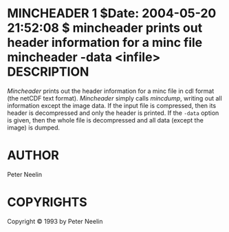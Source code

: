 MINCHEADER
1
$Date: 2004-05-20 21:52:08 $
mincheader
prints out header information for a minc file
mincheader
-data
&lt;infile&gt;
DESCRIPTION
===========

*Mincheader* prints out the header information for a minc file in cdl format (the netCDF text format). *Mincheader* simply calls *mincdump*, writing out all information except the image data. If the input file is compressed, then its header is decompressed and only the header is printed. If the `-data` option is given, then the whole file is decompressed and all data (except the image) is dumped.

AUTHOR
======

Peter Neelin

COPYRIGHTS
==========

Copyright © 1993 by Peter Neelin
